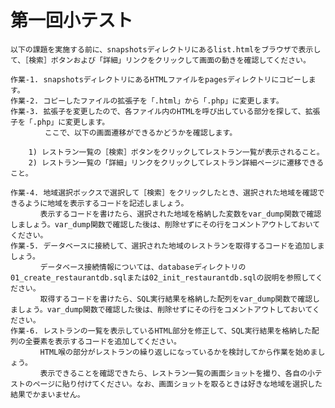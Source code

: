 # 第一回小テスト

	以下の課題を実施する前に、snapshotsディレクトリにあるlist.htmlをブラウザで表示して、［検索］ボタンおよび「詳細」リンクをクリックして画面の動きを確認してください。

	作業-1. snapshotsディレクトリにあるHTMLファイルをpagesディレクトリにコピーします。
	作業-2. コピーしたファイルの拡張子を「.html」から「.php」に変更します。
	作業-3. 拡張子を変更したので、各ファイル内のHTMLを呼び出している部分を探して、拡張子を「.php」に変更します。
	   　   ここで、以下の画面遷移ができるかどうかを確認します。

	 	1) レストラン一覧の［検索］ボタンをクリックしてレストラン一覧が表示されること。
		2) レストラン一覧の「詳細」リンクをクリックしてレストラン詳細ページに遷移できること。

	作業-4. 地域選択ボックスで選択して［検索］をクリックしたとき、選択された地域を確認できるように地域を表示するコードを記述しましょう。
	　　　　表示するコードを書けたら、選択された地域を格納した変数をvar_dump関数で確認しましょう。var_dump関数で確認した後は、削除せずにその行をコメントアウトしておいてください。	
	作業-5. データベースに接続して、選択された地域のレストランを取得するコードを追加しましょう。
	　　　　データベース接続情報については、databaseディレクトリの01_create_restaurantdb.sqlまたは02_init_restaurantdb.sqlの説明を参照してください。
	　　　　取得するコードを書けたら、SQL実行結果を格納した配列をvar_dump関数で確認しましょう。var_dump関数で確認した後は、削除せずにその行をコメントアウトしておいてください。
	作業-6. レストランの一覧を表示しているHTML部分を修正して、SQL実行結果を格納した配列の全要素を表示するコードを追加してください。
	　　　　HTML喉の部分がレストランの繰り返しになっているかを検討してから作業を始めましょう。
	　　　　表示できることを確認できたら、レストラン一覧の画面ショットを撮り、各自の小テストのページに貼り付けてください。なお、画面ショットを取るときは好きな地域を選択した結果でかまいません。